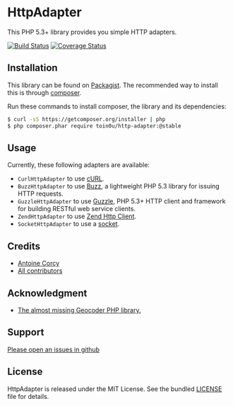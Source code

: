 HttpAdapter
===========

This PHP 5.3+ library provides you simple HTTP adapters.

[![Build Status](https://secure.travis-ci.org/toin0u/HttpAdapter.png)](http://travis-ci.org/toin0u/HttpAdapter)
[![Coverage Status](https://coveralls.io/repos/toin0u/HttpAdapter/badge.png?branch=master)](https://coveralls.io/r/toin0u/HttpAdapter)


Installation
------------

This library can be found on [Packagist](https://packagist.org/packages/toin0u/http-adapter).
The recommended way to install this is through [composer](http://getcomposer.org).

Run these commands to install composer, the library and its dependencies:

```bash
$ curl -sS https://getcomposer.org/installer | php
$ php composer.phar require toin0u/http-adapter:@stable
```

Usage
-----

Currently, these following adapters are available:

* `CurlHttpAdapter` to use [cURL](http://php.net/manual/book.curl.php).
* `BuzzHttpAdapter` to use [Buzz](https://github.com/kriswallsmith/Buzz), a lightweight PHP 5.3 library for
issuing HTTP requests.
* `GuzzleHttpAdapter` to use [Guzzle](https://github.com/guzzle/guzzle), PHP 5.3+ HTTP client and framework
for building RESTful web service clients.
* `ZendHttpAdapter` to use [Zend Http Client](http://framework.zend.com/manual/2.0/en/modules/zend.http.client.html).
* `SocketHttpAdapter` to use a [socket](http://www.php.net/manual/function.fsockopen.php).


Credits
-------

* [Antoine Corcy](https://twitter.com/toin0u)
* [All contributors](https://github.com/toin0u/HttpAdapter/contributors)


Acknowledgment
--------------

* [The almost missing Geocoder PHP library.](http://geocoder-php.org/)


Support
-------

[Please open an issues in github](https://github.com/toin0u/HttpAdapter/issues)


License
-------

HttpAdapter is released under the MIT License. See the bundled
[LICENSE](https://github.com/toin0u/HttpAdapter/blob/master/LICENSE) file for details.
